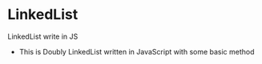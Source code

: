 # LinkedList
LinkedList write in JS

* This is Doubly LinkedList written in JavaScript with some basic method 

